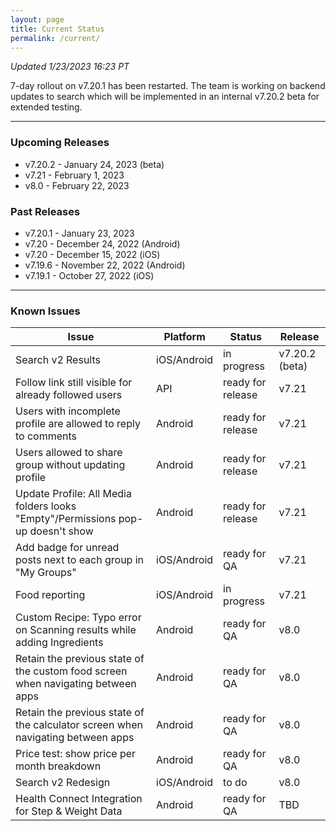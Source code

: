 ```yaml
---
layout: page
title: Current Status
permalink: /current/
---
```


_Updated 1/23/2023 16:23 PT_

7-day rollout on v7.20.1 has been restarted. The team is working on backend updates to search which will be implemented in an internal v7.20.2 beta for extended testing.

***

### Upcoming Releases
- v7.20.2 - January 24, 2023 (beta)
- v7.21   - February 1, 2023
- v8.0    - February 22, 2023
 
### Past Releases
- v7.20.1 - January 23, 2023
- v7.20   - December 24, 2022 (Android)
- v7.20   - December 15, 2022 (iOS)
- v7.19.6 - November 22, 2022 (Android)
- v7.19.1 - October 27, 2022 (iOS)

***

### Known Issues

|Issue                          |Platform   | Status    | Release           |
| ---                           | ---       | ---       | ---               |
|Search v2 Results|iOS/Android |in progress| v7.20.2 (beta)|
|Follow link still visible for already followed users |API|ready for release| v7.21|
|Users with incomplete profile are allowed to reply to comments |Android|ready for release| v7.21|
|Users allowed to share group without updating profile |Android|ready for release| v7.21|
|Update Profile: All Media folders looks "Empty"/Permissions pop-up doesn't show |Android|ready for release| v7.21|
|Add badge for unread posts next to each group in "My Groups" |iOS/Android|ready for QA| v7.21|
|Food reporting|iOS/Android |in progress| v7.21|
|Custom Recipe: Typo error on Scanning results while adding Ingredients |Android|ready for QA| v8.0|
|Retain the previous state of the custom food screen when navigating between apps |Android|ready for QA| v8.0|
|Retain the previous state of the calculator screen when navigating between apps |Android|ready for QA| v8.0|
|Price test: show price per month breakdown|Android |ready for QA| v8.0|
|Search v2 Redesign|iOS/Android |to do| v8.0|
|Health Connect Integration for Step & Weight Data |Android|ready for QA| TBD|
